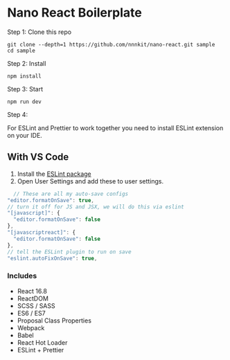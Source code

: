 # Nano React Boilerplate

Step 1: Clone this repo
```
git clone --depth=1 https://github.com/nnnkit/nano-react.git sample
cd sample
```

Step 2: Install
```
npm install
```

Step 3: Start

```
npm run dev
```
Step 4:

For ESLint and Prettier to work together you need to install ESLint extension on your IDE.

## With VS Code

1. Install the [ESLint package](https://marketplace.visualstudio.com/items?itemName=dbaeumer.vscode-eslint)
2. Open User Settings and add these to user settings.
  ```js
    // These are all my auto-save configs
  "editor.formatOnSave": true,
  // turn it off for JS and JSX, we will do this via eslint
  "[javascript]": {
    "editor.formatOnSave": false
  },
  "[javascriptreact]": {
    "editor.formatOnSave": false
  },
  // tell the ESLint plugin to run on save
  "eslint.autoFixOnSave": true,
  ```

### Includes

* React 16.8
* ReactDOM
* SCSS / SASS
* ES6 / ES7
* Proposal Class Properties
* Webpack
* Babel
* React Hot Loader
* ESLint + Prettier